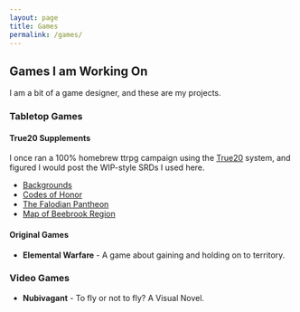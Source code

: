 ```yaml
---
layout: page
title: Games
permalink: /games/
---
```


## Games I am Working On

I am a bit of a game designer, and these are my projects.

### Tabletop Games

#### True20 Supplements

I once ran a 100% homebrew ttrpg campaign using the [True20][1]
system, and figured I would post the WIP-style SRDs I used here.

* [Backgrounds](/games/falode/falodian-backgrounds/)
* [Codes of Honor](/games/falode/falodian-codes/)
* [The Falodian Pantheon](/games/falode/falodian-pantheon/)
* [Map of Beebrook Region][2]

#### Original Games

* **Elemental Warfare** - A game about gaining and holding on to
  territory.

### Video Games

* **Nubivagant** - To fly or not to fly? A Visual Novel.



[1]: http://true20.com/
[2]: https://s3.amazonaws.com/cdr255/beebrook-area-pregame.png
